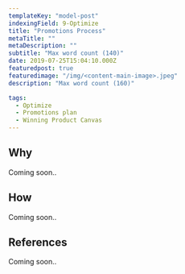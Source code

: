 ```yaml
---
templateKey: "model-post"
indexingField: 9-Optimize
title: "Promotions Process"
metaTitle: ""
metaDescription: ""
subtitle: "Max word count (140)"
date: 2019-07-25T15:04:10.000Z
featuredpost: true
featuredimage: "/img/<content-main-image>.jpeg"
description: "Max word count (160)"

tags:
  - Optimize
  - Promotions plan
  - Winning Product Canvas
---
```



## Why
Coming soon..

## How
Coming soon..

## References
Coming soon..
